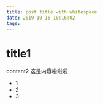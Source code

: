 ```yaml
---
title: post title with whitespace
date: 2019-10-16 10:16:02
tags:
---
```


# title1
content2 这是内容啦啦啦
* 1
* 2
* 3